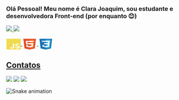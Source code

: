 ### Olá Pessoal! Meu nome é Clara Joaquim, sou estudante e desenvolvedora Front-end (por enquanto 😊)

<div>
<a href="https://github.com/ClaraJoaquim">
<img loading="lazy" height="180em" src="https://github-readme-stats.vercel.app/api/top-langs/?username=ClaraJoaquim&layout=compact&langs_count=7&theme=dracula"/>
<img loading="lazy" height="180em" src="https://github-readme-stats.vercel.app/api?username=ClaraJoaquim&show_icons=true&theme=dracula&include_all_commits=true&count_private=true"/>
</div>

<div style="display: inline_block"><br>
  <img align="center" alt="Clara-Js" height="30" width="40" src="https://raw.githubusercontent.com/devicons/devicon/master/icons/javascript/javascript-plain.svg">
  <img align="center" alt="Clara-HTML" height="30" width="40" src="https://raw.githubusercontent.com/devicons/devicon/master/icons/html5/html5-original.svg">
  <img align="center" alt="Clara-CSS" height="30" width="40" src="https://raw.githubusercontent.com/devicons/devicon/master/icons/css3/css3-original.svg">
</div>
  
  ## Contatos
 
<div> 
  <a href="https://instagram.com/clara_plantier" target="_blank"><img src="https://img.shields.io/badge/-Instagram-%23E4405F?style=for-the-badge&logo=instagram&logoColor=white" target="_blank"></a>
  <a href = "contatoclarajpmarques@gmail.com"><img src="https://img.shields.io/badge/-Gmail-%23333?style=for-the-badge&logo=gmail&logoColor=white" target="_blank"></a>
  <a href="https://www.linkedin.com/in/clara-joaquim-plantier-marques-160763215/" target="_blank"><img src="https://img.shields.io/badge/-LinkedIn-%230077B5?style=for-the-badge&logo=linkedin&logoColor=white" target="_blank"></a> 
  
</div>

![Snake animation](https://github.com/seu-usuário-aqui/seu-usuário-aqui/blob/output/github-contribution-grid-snake.svg)
